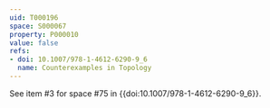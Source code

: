 ```yaml
---
uid: T000196
space: S000067
property: P000010
value: false
refs:
- doi: 10.1007/978-1-4612-6290-9_6
  name: Counterexamples in Topology
---
```


See item #3 for space #75 in {{doi:10.1007/978-1-4612-6290-9_6}}.
